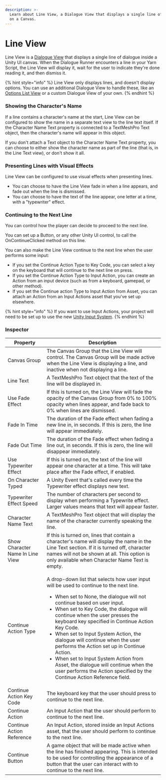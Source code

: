 ```yaml
---
description: >-
  Learn about Line View, a Dialogue View that displays a single line of dialogue
  on a Canvas.
---
```


# Line View

Line View is a [Dialogue View](./) that displays a single line of dialogue inside a Unity UI canvas. When the Dialogue Runner encounters a line in your Yarn Script, the Line View will display it, wait for the user to indicate they're done reading it, and then dismiss it.

{% hint style="info" %}
Line View only displays lines, and doesn't display options. You can use an additional Dialogue View to handle these, like an [Options List View](options-list-view.md) or a custom Dialogue View of your own.
{% endhint %}

### Showing the Character's Name

If a line contains a character's name at the start, Line View can be configured to show the name in a separate text view to the line text itself. If the Character Name Text property is connected to a TextMeshPro Text object, then the character's name will appear in this object.

If you don't attach a Text object to the Character Name Text property, you can choose to either show the character name as part of the line (that is, in the Line Text view), or don't show it all.

### Presenting Lines with Visual Effects

Line View can be configured to use visual effects when presenting lines.

* You can choose to have the Line View fade in when a line appears, and fade out when the line is dismissed.
* You can choose to have the text of the line appear, one letter at a time, with a "typewriter" effect.

### Continuing to the Next Line

You can control how the player can decide to proceed to the next line.

You can set up a Button, or any other Unity UI control, to call the OnContinueClicked method on this line.

You can also make the Line View continue to the next line when the user performs some input:

* If you set the Continue Action Type to Key Code, you can select a key on the keyboard that will continue to the next line on press.
* If you set the Continue Action Type to Input Action, you can create an Action from an input device (such as from a keyboard, gamepad, or other method).
* If you set the Continue action Type to Input Action from Asset, you can attach an Action from an Input Actions asset that you've set up elsewhere.

{% hint style="info" %}
If you want to use Input Actions, your project will need to be set up to use the new [Unity Input System](https://docs.unity3d.com/Packages/com.unity.inputsystem@1.2/manual/index.html).
{% endhint %}

### Inspector

| Property                         | Description                                                                                                                                                                                                                                                                                                                                                                                                                                                                                                                                                                                                                       |
| -------------------------------- | --------------------------------------------------------------------------------------------------------------------------------------------------------------------------------------------------------------------------------------------------------------------------------------------------------------------------------------------------------------------------------------------------------------------------------------------------------------------------------------------------------------------------------------------------------------------------------------------------------------------------------- |
| Canvas Group                     | The Canvas Group that the Line View will control. The Canvas Group will be made active when the Line View is displaying a line, and inactive when not displaying a line.                                                                                                                                                                                                                                                                                                                                                                                                                                                          |
| Line Text                        | A TextMeshPro Text object that the text of the line will be displayed in.                                                                                                                                                                                                                                                                                                                                                                                                                                                                                                                                                         |
| Use Fade Effect                  | If this is turned on, the Line View will fade the opacity of the Canvas Group from 0% to 100% opacity when lines appear, and fade back to 0% when lines are dismissed.                                                                                                                                                                                                                                                                                                                                                                                                                                                            |
| Fade In Time                     | The duration of the Fade effect when fading a new line in, in seconds. If this is zero, the line will appear immediately.                                                                                                                                                                                                                                                                                                                                                                                                                                                                                                         |
| Fade Out Time                    | The duration of the Fade effect when fading a line out, in seconds. If this is zero, the line will disappear immediately.                                                                                                                                                                                                                                                                                                                                                                                                                                                                                                         |
| Use Typewriter Effect            | If this is turned on, the text of the line will appear one character at a time. This will take place after the Fade effect, if enabled.                                                                                                                                                                                                                                                                                                                                                                                                                                                                                           |
| On Character Typed               | A Unity Event that's called every time the Typewriter effect displays new text.                                                                                                                                                                                                                                                                                                                                                                                                                                                                                                                                                   |
| Typewriter Effect Speed          | The number of characters per second to display when performing a Typewrite effect. Larger values means that text will appear faster.                                                                                                                                                                                                                                                                                                                                                                                                                                                                                              |
| Character Name Text              | A TextMeshPro Text object that will display the name of the character currently speaking the line.                                                                                                                                                                                                                                                                                                                                                                                                                                                                                                                                |
| Show Character Name In Line View | If this is turned on, lines that contain a character's name will display the name in the Line Text section. If it is turned off, character names will not be shown at all. This option is only available when Character Name Text is empty.                                                                                                                                                                                                                                                                                                                                                                                       |
| Continue Action Type             | <p>A drop-down list that selects how user input will be used to continue to the next line. </p><ul><li>When set to None, the dialogue will not continue based on user input.</li><li>When set to Key Code, the dialogue will continue when the user presses the keyboard key specified in Continue Action Key Code.</li><li>When set to Input System Action, the dialogue will continue when the user performs the Action set up in Continue Action.</li><li>When set to Input System Action from Asset, the dialogue will continue when the user performs the Action specified by the Continue Action Reference field.</li></ul> |
| Continue Action Key Code         | The keyboard key that the user should press to continue to the next line.                                                                                                                                                                                                                                                                                                                                                                                                                                                                                                                                                         |
| Continue Action                  | An Input Action that the user should perform to continue to the next line.                                                                                                                                                                                                                                                                                                                                                                                                                                                                                                                                                        |
| Continue Action Reference        | An Input Action, stored inside an Input Actions asset, that the user should perform to continue to the next line.                                                                                                                                                                                                                                                                                                                                                                                                                                                                                                                 |
| Continue Button                  | A game object that will be made active when the line has finished appearing. This is intended to be used for controlling the appearance of a button that the user can interact with to continue to the next line.                                                                                                                                                                                                                                                                                                                                                                                                                 |

